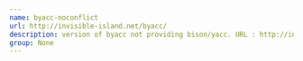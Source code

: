 ```yaml
---
name: byacc-noconflict
url: http://invisible-island.net/byacc/
description: version of byacc not providing bison/yacc. URL : http://invisible-island.net/byacc/ Groups : None
group: None
---
```


